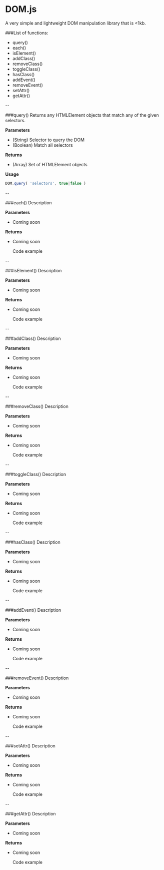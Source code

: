 # DOM.js
A very simple and lightweight DOM manipulation library that is <1kb.

###List of functions:
- query()
- each()
- isElement()
- addClass()
- removeClass()
- toggleClass()
- hasClass()
- addEvent()
- removeEvent()
- setAttr()
- getAttr()


--


###query()
Returns any HTMLElement objects that match any of the given selectors.

**Parameters**
- (String) Selector to query the DOM
- (Boolean) Match all selectors

**Returns**
- (Array) Set of HTMLElement objects

**Usage**
```javascript
DOM.query( 'selectors', true|false )
```

--


###each()
Description

**Parameters**
- Coming soon

**Returns**
- Coming soon

    Code example


--


###isElement()
Description

**Parameters**
- Coming soon

**Returns**
- Coming soon

    Code example


--


###addClass()
Description

**Parameters**
- Coming soon

**Returns**
- Coming soon

    Code example


--


###removeClass()
Description

**Parameters**
- Coming soon

**Returns**
- Coming soon

    Code example


--


###toggleClass()
Description

**Parameters**
- Coming soon

**Returns**
- Coming soon

    Code example


--


###hasClass()
Description

**Parameters**
- Coming soon

**Returns**
- Coming soon

    Code example


--


###addEvent()
Description

**Parameters**
- Coming soon

**Returns**
- Coming soon

    Code example


--


###removeEvent()
Description

**Parameters**
- Coming soon

**Returns**
- Coming soon

    Code example


--


###setAttr()
Description

**Parameters**
- Coming soon

**Returns**
- Coming soon

    Code example


--


###getAttr()
Description

**Parameters**
- Coming soon

**Returns**
- Coming soon

    Code example

